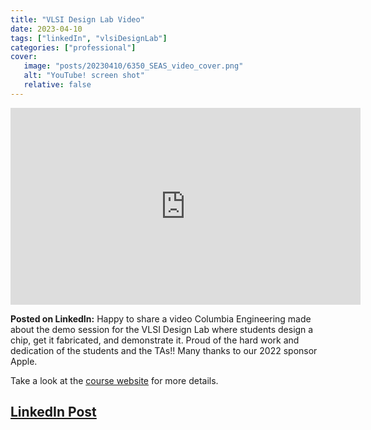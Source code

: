 ```yaml
---
title: "VLSI Design Lab Video"
date: 2023-04-10
tags: ["linkedIn", "vlsiDesignLab"]
categories: ["professional"]
cover: 
   image: "posts/20230410/6350_SEAS_video_cover.png"
   alt: "YouTube! screen shot"
   relative: false
---
```


<iframe width="560" height="315" src="https://www.youtube.com/embed/H0-fBRIJ4Tg?si=PUPpzTZvpnXV_aro" title="YouTube video player" frameborder="0" allow="accelerometer; autoplay; clipboard-write; encrypted-media; gyroscope; picture-in-picture; web-share" referrerpolicy="strict-origin-when-cross-origin" allowfullscreen></iframe>

**Posted on LinkedIn:** Happy to share a video Columbia Engineering made about the demo session for the VLSI Design Lab where students design a chip, get it fabricated, and demonstrate it. Proud of the hard work and dedication of the students and the TAs!! Many thanks to our 2022 sponsor Apple. 

Take a look at the [course website](https://www.ee.columbia.edu/~kinget/EE6350_S22) for more details.


## [LinkedIn Post](https://www.linkedin.com/posts/peter-kinget-7481a3_build-a-chip-industry-ready-activity-7055169043485335552-ahcJ?utm_source=share&utm_medium=member_desktop&rcm=ACoAAAAHDmgB19bG3MKxZ42Vk_97M-OxFMRKSl0)

